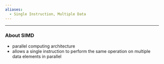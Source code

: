 ```yaml
---
aliases:
  - Single Instruction, Multiple Data
---
```

---

### About SIMD

- parallel computing architecture
- allows a single instruction to perform the same operation on multiple data elements in parallel